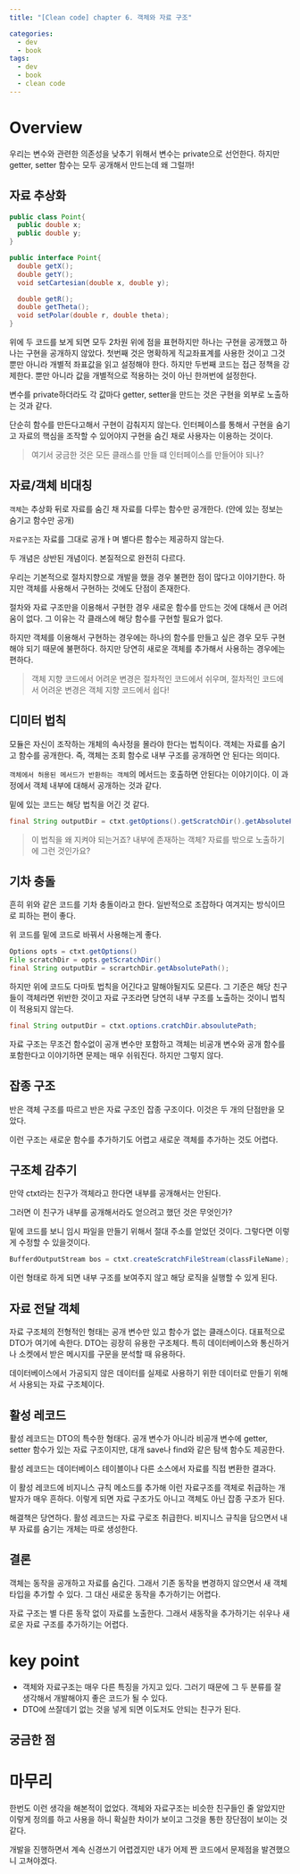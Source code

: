 ```yaml
---
title: "[Clean code] chapter 6. 객체와 자료 구조"

categories:
  - dev
  - book
tags:
  - dev
  - book
  - clean code
---
```


# Overview
우리는 변수와 관련한 의존성을 낮추기 위해서 변수는 private으로 선언한다. 하지만 getter, setter 함수는 모두 공개해서 만드는데 왜 그럴까!

## 자료 추상화
``` java
public class Point{
  public double x;
  public double y;
}
```
``` java
public interface Point{
  double getX();
  double getY();
  void setCartesian(double x, double y);

  double getR();
  double getTheta();
  void setPolar(double r, double theta);
}
```
위에 두 코드를 보게 되면 모두 2차원 위에 점을 표현하지만 하나는 구현을 공개했고 하나는 구현을 공개하지 않았다. 첫번째 것은 명확하게 직교좌표계를 사용한 것이고 그것뿐만 아니라 개별적 좌표값을 읽고 설정해야 한다. 하지만 두번째 코드는 접근 정책을 강제한다. 뿐만 아니라 값을 개별적으로 적용하는 것이 아닌 한꺼번에 설정한다.

변수를 private하더라도 각 값마다 getter, setter을 만드는 것은 구현을 외부로 노출하는 것과 같다.

단순히 함수를 만든다고해서 구현이 감춰지지 않는다. 인터페이스를 통해서 구현을 숨기고 자료의 핵심을 조작할 수 있어야지 구현을 숨긴 채로 사용자는 이용하는 것이다.

> 여기서 궁금한 것은 모든 클래스를 만들 떄 인터페이스를 만들어야 되나?

## 자료/객체 비대칭
`객체`는 추상화 뒤로 자료를 숨긴 채 자료를 다루는 함수만 공개한다. (안에 있는 정보는 숨기고 함수만 공개)

`자료구조`는 자료를 그대로 공개ㅏ며 별다른 함수는 제공하지 않는다.

두 개념은 상반된 개념이다. 본질적으로 완전히 다르다.

우리는 기본적으로 절차지향으로 개발을 했을 경우 불편한 점이 많다고 이야기한다. 하지만 객체를 사용해서 구현하는 것에도 단점이 존재한다. 

절차와 자료 구조만을 이용해서 구현한 경우 새로운 함수를 만드는 것에 대해서 큰 어려움이 없다. 그 이유는 각 클래스에 해당 함수를 구현할 필요가 없다. 

하지만 객체를 이용해서 구현하는 경우에는 하나의 함수를 만들고 싶은 경우 모두 구현해야 되기 때문에 불편하다. 하지만 당연히 새로운 객체를 추가해서 사용하는 경우에는 편하다.

> 객체 지향 코드에서 어려운 변경은 절차적인 코드에서 쉬우며, 절차적인 코드에서 어려운 변경은 객체 지향 코드에서 쉽다!

## 디미터 법칙
모듈은 자신이 조작하는 개체의 속사정을 몰라야 한다는 법칙이다. 객체는 자료를 숨기고 함수를 공개한다. 즉, 객체는 조회 함수로 내부 구조를 공개하면 안 된다는 의미다. 

`객체에서 허용된 메서드가 반환하는 객체`의 메서드는 호출하면 안된다는 이야기이다. 이 과정에서 객체 내부에 대해서 공개하는 것과 같다.

밑에 있는 코드는 해당 법칙을 어긴 것 같다.

``` java
final String outputDir = ctxt.getOptions().getScratchDir().getAbsolutePath();
```
> 이 법칙을 왜 지켜야 되는거죠? 내부에 존재하는 객체? 자료를 밖으로 노출하기에 그런 것인가요?

## 기차 충돌
흔히 위와 같은 코드를 기차 충돌이라고 한다. 일반적으로 조잡하다 여겨지는 방식이므로 피하는 편이 좋다.

위 코드를 밑에 코드로 바꿔서 사용해는게 좋다.

``` java
Options opts = ctxt.getOptions()
File scratchDir = opts.getScratchDir()
final String outputDir = scrartchDir.getAbsolutePath();
```
하지만 위에 코드도 다마토 법칙을 어긴다고 말해야될지도 모른다. 그 기준은 해당 친구들이 객체라면 위반한 것이고 자료 구조라면 당연히 내부 구조를 노출하는 것이니 법칙이 적용되지 않는다.

``` java
final String outputDir = ctxt.options.cratchDir.absoulutePath;
```
자료 구조는 무조건 함수없이 공개 변수만 포함하고 객체는 비공개 변수와 공개 함수를 포함한다고 이야기하면 문제는 매우 쉬워진다. 하지만 그렇지 않다.

## 잡종 구조
반은 객체 구조를 따르고 반은 자료 구조인 잡종 구조이다. 이것은 두 개의 단점만을 모았다. 

이런 구조는 새로운 함수를 추가하기도 어렵고 새로운 객체를 추가하는 것도 어렵다.

## 구조체 감추기
만약 ctxt라는 친구가 객체라고 한다면 내부를 공개해서는 안된다.

그러면 이 친구가 내부를 공개해서라도 얻으려고 했던 것은 무엇인가?

밑에 코드를 보니 임시 파일을 만들기 위해서 절대 주소를 얻었던 것이다. 그렇다면 이렇게 수정할 수 있을것이다.

``` java
BufferdOutputStream bos = ctxt.createScratchFileStream(classFileName);
```
이런 형태로 하게 되면 내부 구조를 보여주지 않고 해당 로직을 실행할 수 있게 된다.

## 자료 전달 객체
자료 구조체의 전형적인 형태는 공개 변수만 있고 함수가 없는 클래스이다. 대표적으로 DTO가 여기에 속한다. DTO는 굉장히 유용한 구조체다. 특히 데이터베이스와 통신하거나 소켓에서 받은 메시지를 구문을 분석할 때 유용하다.

데이터베이스에서 가공되지 않은 데이터를 실제로 사용하기 위한 데이터로 만들기 위해서 사용되는 자료 구조체이다.

## 활성 레코드
활성 레코드는 DTO의 특수한 형태다. 공개 변수가 아니라 비공개 변수에 getter, setter 함수가 있는 자료 구조이지만, 대개 save나 find와 같은 탐색 함수도 제공한다.

활성 레코드는 데이터베이스 테이블이나 다른 소스에서 자료를 직접 변환한 결과다.

이 활성 레코드에 비지니스 규칙 메소드를 추가해 이런 자료구조를 객체로 취급하는 개발자가 매우 흔하다. 이렇게 되면 자료 구조가도 아니고 객체도 아닌 잡종 구조가 된다.

해결책은 당연하다. 활성 레코드는 자료 구로조 취급한다. 비지니스 규칙을 담으면서 내부 자료를 숨기는 개체는 따로 생성한다.

## 결론
객체는 동작을 공개하고 자료를 숨긴다. 그래서 기존 동작을 변경하지 않으면서 새 객체 타입을 추가할 수 있다. 그 대신 새로운 동작을 추가하기는 어렵다.

자료 구조는 별 다른 동작 없이 자료를 노출한다. 그래서 새동작을 추가하기는 쉬우나 새로운 자료 구조를 추가하기는 어렵다.


# key point
- 객체와 자료구조는 매우 다른 특징을 가지고 있다. 그러기 때문에 그 두 분류를 잘 생각해서 개발해야지 좋은 코드가 될 수 있다.
- DTO에 쓰잘데기 없는 것을 넣게 되면 이도저도 안되는 친구가 된다.

## 궁금한 점


# 마무리
한번도 이런 생각을 해본적이 없었다. 객체와 자료구조는 비슷한 친구들인 줄 알았지만 이렇게 정의를 하고 사용을 하니 확실한 차이가 보이고 그것을 통한 장단점이 보이는 것 같다.

개발을 진행하면서 계속 신경쓰기 어렵겠지만 내가 어제 짠 코드에서 문제점을 발견했으니 고쳐야겠다.
